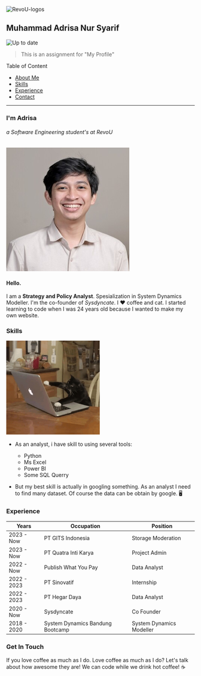 <!-- RevoU Logos -->
![RevoU-logos](https://pkk.uma.ac.id/wp-content/uploads/2023/06/revo.png "RevoU Logos")
<!-- { width="20%" style="display: block; margin: 0 auto; max-height: 300px;"} -->

<!-- Header md file -->

## Muhammad Adrisa Nur Syarif
![Up to date](https://github.com/ikatyang/emoji-cheat-sheet/workflows/Up%20to%20Date/badge.svg)

<!-- Purpose -->
> This is an assignment for "My Profile"

<!-- Table of Content -->
Table of Content
-  [About Me](#I'm-Adrisa "About Me")
-  [Skills](#My-Skills "My Skills")
-  [Experience](#My-Experience "My Experience")
-  [Contact](#Get-In-Touch "My Contact")

---

<!-- Content 1: About Me -->

### I'm Adrisa 

###### a Software Engineering student's at RevoU

<!-- Footnote RevoU site -->
<!-- [^1]: [RevoU registration](https://revou.co/software-engineering?&eid=1697019632813&targeting=1&cat=D&x6=K) -->

<!-- Profile image -->
![Photos](./assets/profile-img.jpg "Muhammad Adrisa Nur Syarif")
<!-- { width="50%" style="display: block; margin: 0 auto; max-height: 300px; object-fit: cover; object-position: center; border-radius: 10px;"} -->

#### Hello. 
<!-- {style="text-align: center;"} -->

<!-- About me -->
I am a **Strategy and Policy Analyst**. Spesialization in System Dynamics Modeller. I'm the co-founder of *Sysdyncate*. I :heart: coffee and cat. I started learning to code when I was 24 years old because I wanted to make my own website.


<!-- My Skills -->

### Skills
![Cat-Typing](./assets/cat-typing.gif "Cat Typing")
- As an analyst, i have skill to using several tools:
  - Python
  - Ms Excel
  - Power BI
  - Some SQL Querry

- But my best skill is actually in googling something. As an analyst I need to find many dataset. Of course the data can be obtain by google. :desktop_computer:

### Experience

|Years|Occupation|Position| 
|-----------|--------|-------|
|2023 - Now | PT GITS Indonesia | Storage Moderation |
|2023 - Now | PT Quatra Inti Karya | Project Admin |
|2022 - Now | Publish What You Pay | Data Analyst |
|2022 - 2023 | PT Sinovatif | Internship |
|2022 - 2023 | PT Hegar Daya | Data Analyst |
|2020 - Now | Sysdyncate | Co Founder |
|2018 - 2020 | System Dynamics Bandung Bootcamp | System Dynamics Modeller |

### Get In Touch
If you love coffee as much as I do. 
Love coffee as much as I do? Let's talk about how awesome they are! We can code while we drink hot coffee! :coffee:

